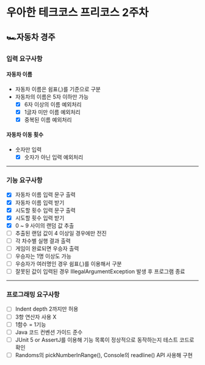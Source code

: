 # 우아한 테크코스 프리코스 2주차
## 🏎️자동차 경주
### 입력 요구사항
#### 자동차 이름
- 자동차 이름은 쉼표(,)를 기준으로 구분
- 자동차의 이름은 5자 이하만 가능
    - [x] 6자 이상의 이름 예외처리
    - [x] 1글자 미만 이름 예외처리
    - [x] 중복된 이름 예외처리

#### 자동차 이동 횟수
- 숫자만 입력
    - [x] 숫자가 아닌 입력 예외처리
___  
### 기능 요구사항
- [x] 자동차 이름 입력 문구 출력
- [x] 자동차 이름 입력 받기
- [x] 시도할 횟수 입력 문구 출력
- [x] 시도할 횟수 입력 받기
- [x] 0 ~ 9 사이의 랜덤 값 추출
- [ ] 추출된 랜덤 값이 4 이상일 경우에만 전진
- [ ] 각 차수별 실행 결과 출력
- [ ] 게임이 완료되면 우승자 출력
- [ ] 우승자는 1명 이상도 가능
- [ ] 우승자가 여러명인 경우 쉼표(,)를 이용해서 구분
- [ ] 잘못된 값이 입력된 경우 IllegalArgumentException 발생 후 프로그램 종료
___  
### 프로그래밍 요구사항
- [ ] Indent depth 2까지만 허용
- [ ] 3항 연산자 사용 X
- [ ] 1함수 = 1기능
- [ ] Java 코드 컨벤션 가이드 준수
- [ ] JUnit 5 or AssertJ를 이용해 기능 목록이 정상적으로 동작하는지 테스트 코드로 확인
- [ ] Randoms의 pickNumberInRange(), Console의 readline() API 사용해 구현